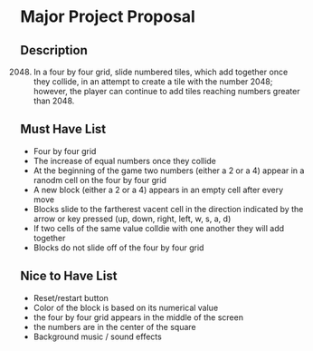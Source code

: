 # Major Project Proposal

## Description

2048. In a four by four grid, slide numbered tiles, which add together once they collide, in an attempt to create a tile with the number 2048; however, the player can continue to add tiles reaching numbers greater than 2048.


## Must Have List

- Four by four grid
- The increase of equal numbers once they collide
- At the beginning of the game two numbers (either a 2 or a 4) appear in a ranodm cell on the four by four grid
- A new block (either a 2 or a 4) appears in an empty cell after every move
- Blocks slide to the fartherest vacent cell in the direction indicated by the arrow or key pressed (up, down, right, left, w, s, a, d)
- If two cells of the same value colldie with one another they will add together
- Blocks do not slide off of the four by four grid


## Nice to Have List

- Reset/restart button
- Color of the block is based on its numerical value
- the four by four grid appears in the middle of the screen
- the numbers are in the center of the square
- Background music / sound effects


